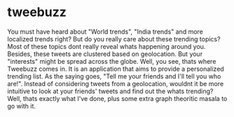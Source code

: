 tweebuzz
========

You must have heard about "World trends", "India trends" and more localized trends right? But do you really care about these trending topics? Most of these topics dont really reveal whats happening around you. Besides, these tweets are clustered based on geolocation. But your "interests" might be spread across the globe. Well, you see, thats where Tweebuzz comes in. It is an application that aims to provide a personalized trending list. As the saying goes, "Tell me your friends and I'll tell you who are!". Instead of considering tweets from a geolocation, wouldnt it be more intuitive to look at your friends' tweets and find out the whats trending?  Well, thats exactly what I've done, plus some extra graph theoritic masala to go with it.